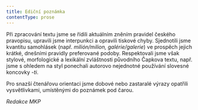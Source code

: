 ```yaml
---
title: Ediční poznámka
contentType: prose
---
```


<section>

Při zpracování textu jsme se řídili aktuálním zněním pravidel českého pravopisu, upravili jsme interpunkci a opravili tiskové chyby. Sjednotili jsme kvantitu samohlásek (např. _milión/milion, galérie/galerie_) ve prospěch jejich krátké, dnešními pravidly preferované podoby. Respektovali jsme však stylové, morfologické a lexikální zvláštnosti původního Čapkova textu, např. jsme s ohledem na styl ponechali autorovo nejednotné používání slovesné koncovky -_ti_.

</section>

<section>

Pro snazší čtenářovu orientaci jsme dobové nebo zastaralé výrazy opatřili vysvětlivkami, umístěnými do poznámek pod čarou.

_Redakce MKP_

</section>
